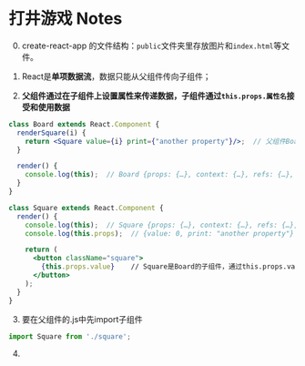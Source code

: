 # 打井游戏 Notes

0. create-react-app 的文件结构：`public`文件夹里存放图片和`index.html`等文件。

1. React是**单项数据流**，数据只能从父组件传向子组件；

2. **父组件通过在子组件上设置属性来传递数据，子组件通过`this.props.属性名`接受和使用数据**

```jsx
class Board extends React.Component {
  renderSquare(i) {
    return <Square value={i} print={"another property"}/>;  // 父组件Board向Square传递名为value和print的property
  }

  render() {
    console.log(this);  // Board {props: {…}, context: {…}, refs: {…}, updater: {…}, state: null, …}
  }
}

class Square extends React.Component {
  render() {
    console.log(this);  // Square {props: {…}, context: {…}, refs: {…}, updater: {…}, state: null, …}
    console.log(this.props);  // {value: 0, print: "another property"}

    return (
      <button className="square">
        {this.props.value}    // Square是Board的子组件，通过this.props.value调用Board传递下来的名为value的属性
      </button>
    );
  }
}
```

3. 要在父组件的.js中先import子组件

```jsx
import Square from './square';
```

4. 
